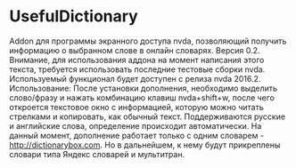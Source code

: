 # UsefulDictionary
Addon для программы экранного доступа nvda, позволяющий получить информацию о выбранном слове в онлайн словарях. Версия 0.2.
Внимание, для использования аддона на момент написания этого текста, требуется использовать последние тестовые сборки nvda. Используемый функционал будет доступен с релиза nvda 2016.2.
Использование:
После установки дополнения, необходимо выделить слово/фразу и нажать комбинацию клавиш nvda+shift+w, после чего откроется текстовое окно с информацией, которую можно читать стрелками и копировать, как обычный текст. Поддерживаются русские и английские слова, определение происходит автоматически.
На данный момент, дополнение работает только с одним словарем - http://dictionarybox.com. Но в дальнейшем, к нему будут прикреплены словари типа Яндекс словарей и мультитран.